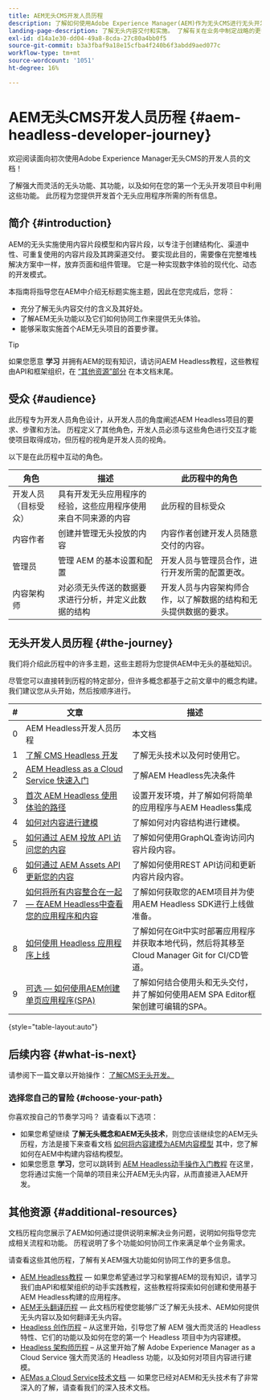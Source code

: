 ```yaml
---
title: AEM无头CMS开发人员历程
description: 了解如何使用Adobe Experience Manager(AEM)作为无头CMS进行无头开发。 了解如何使用内容模型、内容片段和GraphQL API等功能来支持无头内容交付。
landing-page-description: 了解无头内容交付和实施。 了解有关在业务中制定战略的更多信息。
exl-id: d14a1e30-dd04-49a8-8cda-27c80a4bb0f5
source-git-commit: b3a3fbaf9a18e15cfba4f240b6f3abdd9aed077c
workflow-type: tm+mt
source-wordcount: '1051'
ht-degree: 16%

---
```


# AEM无头CMS开发人员历程 {#aem-headless-developer-journey}

欢迎阅读面向初次使用Adobe Experience Manager无头CMS的开发人员的文档！

了解强大而灵活的无头功能、其功能，以及如何在您的第一个无头开发项目中利用这些功能。 此历程为您提供开发首个无头应用程序所需的所有信息。

## 简介 {#introduction}

AEM的无头实施使用内容片段模型和内容片段，以专注于创建结构化、渠道中性、可重复使用的内容片段及其跨渠道交付。 要实现此目的，需要像在完整堆栈解决方案中一样，放弃页面和组件管理。 它是一种实现数字体验的现代化、动态的开发模式。

本指南将指导您在AEM中介绍无标题实施主题，因此在您完成后，您将：

* 充分了解无头内容交付的含义及其好处。
* 了解AEM无头功能以及它们如何协同工作来提供无头体验。
* 能够采取实施首个AEM无头项目的首要步骤。

>[!TIP]
>
> 如果您愿意 **学习** 并拥有AEM的现有知识，请访问AEM Headless教程，这些教程由API和框架组织，在 [“其他资源”部分](#additional-resources) 在本文档末尾。

## 受众 {#audience}

此历程专为开发人员角色设计，从开发人员的角度阐述AEM Headless项目的要求、步骤和方法。 历程定义了其他角色，开发人员必须与这些角色进行交互才能使项目取得成功，但历程的视角是开发人员的视角。

以下是在此历程中互动的角色。

| 角色 | 描述 | 此历程中的角色 |
|---|---|---|
| 开发人员（目标受众） | 具有开发无头应用程序的经验，这些应用程序使用来自不同来源的内容 | 此历程的目标受众 |
| 内容作者 | 创建并管理无头投放的内容 | 内容作者创建开发人员随意交付的内容。 |
| 管理员 | 管理 AEM 的基本设置和配置 | 开发人员与管理员合作，进行开发所需的配置更改。 |
| 内容架构师 | 对必须无头传送的数据要求进行分析，并定义此数据的结构 | 开发人员与内容架构师合作，以了解数据的结构和无头提供数据的要求。 |

## 无头开发人员历程 {#the-journey}

我们将介绍此历程中的许多主题，这些主题将为您提供AEM中无头的基础知识。

尽管您可以直接转到历程的特定部分，但许多概念都基于之前文章中的概念构建。 我们建议您从头开始，然后按顺序进行。

| # | 文章 | 描述 |
|---|---|---|
| 0 | AEM Headless开发人员历程 | 本文档 |
| 1 | [了解 CMS Headless 开发](learn-about.md) | 了解无头技术以及何时使用它。 |
| 2 | [AEM Headless as a Cloud Service 快速入门](getting-started.md) | 了解AEM Headless先决条件 |
| 3 | [首次 AEM Headless 使用体验的路径](path-to-first-experience.md) | 设置开发环境，并了解如何将简单的应用程序与AEM Headless集成 |
| 4 | [如何对内容进行建模](model-your-content.md) | 了解如何对内容结构进行建模。 |
| 5 | [如何通过 AEM 投放 API 访问您的内容](access-your-content.md) | 了解如何使用GraphQL查询访问内容片段内容。 |
| 6 | [如何通过 AEM Assets API 更新您的内容](update-your-content.md) | 了解如何使用REST API访问和更新内容片段内容。 |
| 7 | [如何将所有内容整合在一起 — 在AEM Headless中查看您的应用程序和内容](put-it-all-together.md) | 了解如何获取您的AEM项目并为使用AEM Headless SDK进行上线做准备。 |
| 8 | [如何使用 Headless 应用程序上线](go-live.md) | 了解如何在Git中实时部署应用程序并获取本地代码，然后将其移至Cloud Manager Git for CI/CD管道。 |
| 9 | [可选 — 如何使用AEM创建单页应用程序(SPA)](create-spa.md) | 了解如何结合使用头和无头交付，并了解如何使用AEM SPA Editor框架创建可编辑的SPA。 |

{style=&quot;table-layout:auto&quot;}

## 后续内容 {#what-is-next}

请参阅下一篇文章以开始操作： [了解CMS无头开发。](learn-about.md)

### 选择您自己的冒险 {#choose-your-path}

你喜欢按自己的节奏学习吗？ 请查看以下选项：

* 如果您希望继续 **了解无头概念和AEM无头技术**，则您应该继续您的AEM无头历程，方法是接下来查看文档 [如何将内容建模为AEM内容模型](model-your-content.md) 其中，您了解如何在AEM中构建内容结构模型。
* 如果您愿意 **学习**，您可以跳转到 [AEM Headless动手操作入门教程](https://experienceleague.adobe.com/docs/experience-manager-learn/getting-started-with-aem-headless/graphql/multi-step/overview.html?lang=zh-Hans) 在这里，您将通过实施一个简单的项目来公开AEM无头内容，从而直接进入AEM开发。

## 其他资源 {#additional-resources}

文档历程向您展示了AEM如何通过提供说明来解决业务问题，说明如何指导您完成相关流程和功能。 历程说明了多个功能如何协同工作来满足单个业务需求。

请查看这些其他历程，了解有关AEM强大功能如何协同工作的更多信息。

* [AEM Headless教程](https://experienceleague.adobe.com/docs/experience-manager-learn/getting-started-with-aem-headless/overview.html?lang=zh-Hans)  — 如果您希望通过学习和掌握AEM的现有知识，请学习我们由API和框架组织的动手实践教程，这些教程将探索如何创建和使用基于AEM Headless构建的应用程序。
* [AEM无头翻译历程](/help/journey-headless/translation/overview.md)  — 此文档历程使您能够广泛了解无头技术、AEM如何提供无头内容以及如何翻译无头内容。
* [Headless 创作历程](/help/journey-headless/author/overview.md) – 从这里开始，引导您了解 AEM 强大而灵活的 Headless 特性、它们的功能以及如何在您的第一个 Headless 项目中为内容建模。
* [Headless 架构师历程](/help/journey-headless/architect/overview.md) – 从这里开始了解 Adobe Experience Manager as a Cloud Service 强大而灵活的 Headless 功能，以及如何对项目内容进行建模。
* [AEMas a Cloud Service技术文档](https://experienceleague.adobe.com/docs/experience-manager-cloud-service.html)  — 如果您已经对AEM和无头技术有了非常深入的了解，请查看我们的深入技术文档。
